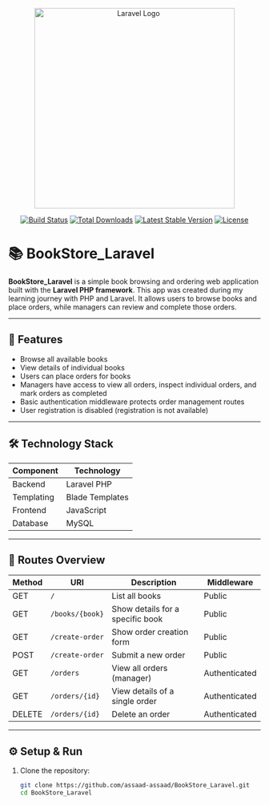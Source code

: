 <p align="center"><a href="https://laravel.com" target="_blank"><img src="https://raw.githubusercontent.com/laravel/art/master/logo-lockup/5%20SVG/2%20CMYK/1%20Full%20Color/laravel-logolockup-cmyk-red.svg" width="400" alt="Laravel Logo"></a></p>

<p align="center">
<a href="https://github.com/laravel/framework/actions"><img src="https://github.com/laravel/framework/workflows/tests/badge.svg" alt="Build Status"></a>
<a href="https://packagist.org/packages/laravel/framework"><img src="https://img.shields.io/packagist/dt/laravel/framework" alt="Total Downloads"></a>
<a href="https://packagist.org/packages/laravel/framework"><img src="https://img.shields.io/packagist/v/laravel/framework" alt="Latest Stable Version"></a>
<a href="https://packagist.org/packages/laravel/framework"><img src="https://img.shields.io/packagist/l/laravel/framework" alt="License"></a>
</p>

# 📚 BookStore_Laravel

**BookStore_Laravel** is a simple book browsing and ordering web application built with the **Laravel PHP framework**. This app was created during my learning journey with PHP and Laravel. It allows users to browse books and place orders, while managers can review and complete those orders.

---

## 🚀 Features

- Browse all available books  
- View details of individual books  
- Users can place orders for books  
- Managers have access to view all orders, inspect individual orders, and mark orders as completed  
- Basic authentication middleware protects order management routes  
- User registration is disabled (registration is not available)

---

## 🛠 Technology Stack

| Component        | Technology          |
|------------------|---------------------|
| Backend          | Laravel PHP         |
| Templating       | Blade Templates     |
| Frontend         | JavaScript          |
| Database         | MySQL               |

---

## 🔗 Routes Overview

| Method | URI               | Description                       | Middleware   |
|--------|-------------------|---------------------------------|--------------|
| GET    | `/`               | List all books                   | Public       |
| GET    | `/books/{book}`   | Show details for a specific book | Public       |
| GET    | `/create-order`   | Show order creation form          | Public       |
| POST   | `/create-order`   | Submit a new order                | Public       |
| GET    | `/orders`         | View all orders (manager)         | Authenticated|
| GET    | `/orders/{id}`    | View details of a single order    | Authenticated|
| DELETE | `/orders/{id}`    | Delete an order                   | Authenticated|

---

## ⚙️ Setup & Run

1. Clone the repository:  
   ```bash
   git clone https://github.com/assaad-assaad/BookStore_Laravel.git
   cd BookStore_Laravel

